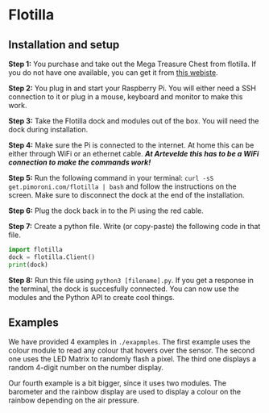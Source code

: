 # Flotilla

## Installation and setup

**Step 1:** You purchase and take out the Mega Treasure Chest from flotilla. If you do not have one available, you can get it from [this webiste](https://shop.pimoroni.com/products/flotilla-mega-treasure-chest).

**Step 2:** You plug in and start your Raspberry Pi. You will either need a SSH connection to it or plug in a mouse, keyboard and monitor to make this work.

**Step 3:** Take the Flotilla dock and modules out of the box. You will need the dock during installation.

**Step 4:** Make sure the Pi is connected to the internet. At home this can be either through WiFi or an ethernet cable. ***At Artevelde this has to be a WiFi connection to make the commands work!***

**Step 5:** Run the following command in your terminal: `curl -sS get.pimoroni.com/flotilla | bash` and follow the instructions on the screen. Make sure to disconnect the dock at the end of the installation.

**Step 6:** Plug the dock back in to the Pi using the red cable.

**Step 7:** Create a python file. Write (or copy-paste) the following code in that file.

```py
import flotilla
dock = flotilla.Client()
print(dock)
```

**Step 8:** Run this file using `python3 [filename].py`. If you get a response in the terminal, the dock is succesfully connected. You can now use the modules and the Python API to create cool things.

## Examples

We have provided 4 examples in `./exapmples`. The first example uses the colour module to read any colour that hovers over the sensor. The second one uses the LED Matrix to randomly flash a pixel. The third one displays a random 4-digit number on the number display.

Our fourth example is a bit bigger, since it uses two modules. The barometer and the rainbow display are used to display a colour on the rainbow depending on the air pressure.